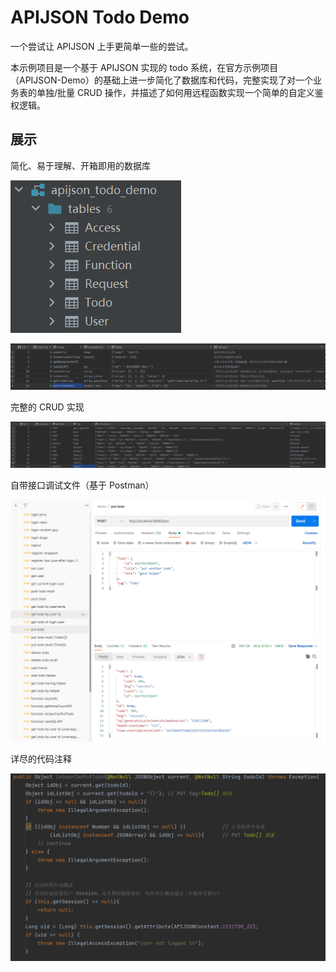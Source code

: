 # APIJSON Todo Demo

一个尝试让 APIJSON 上手更简单一些的尝试。

本示例项目是一个基于 APIJSON 实现的 todo 系统，在官方示例项目（APIJSON-Demo）的基础上进一步简化了数据库和代码，完整实现了对一个业务表的单独/批量 CRUD 操作，并描述了如何用远程函数实现一个简单的自定义鉴权逻辑。



## 展示

简化、易于理解、开箱即用的数据库

![image-20210801223117628](README.assets/image-20210801223117628.png)

![image-20210801223138414](README.assets/image-20210801223138414.png)

完整的 CRUD 实现

![image-20210801223203817](README.assets/image-20210801223203817.png)

自带接口调试文件（基于 Postman）

![image-20210801223225240](README.assets/image-20210801223225240.png)

详尽的代码注释

![image-20210801223053319](README.assets/image-20210801223053319.png)